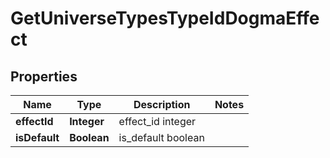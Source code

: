 
# GetUniverseTypesTypeIdDogmaEffect

## Properties
Name | Type | Description | Notes
------------ | ------------- | ------------- | -------------
**effectId** | **Integer** | effect_id integer | 
**isDefault** | **Boolean** | is_default boolean | 



